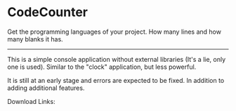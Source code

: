 # CodeCounter
Get the programming languages of your project. How many lines and how many blanks it has.

___

This is a simple console application without external libraries (It's a lie, only one is used). Similar to the "clock" application, but less powerful.

It is still at an early stage and errors are expected to be fixed. In addition to adding additional features.

Download Links: 